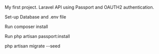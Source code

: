 My first project. Laravel API using Passport and OAUTH2 authentication.

Set-up Database and .env file

Run composer install

Run php artisan passport:install

php artisan migrate --seed
